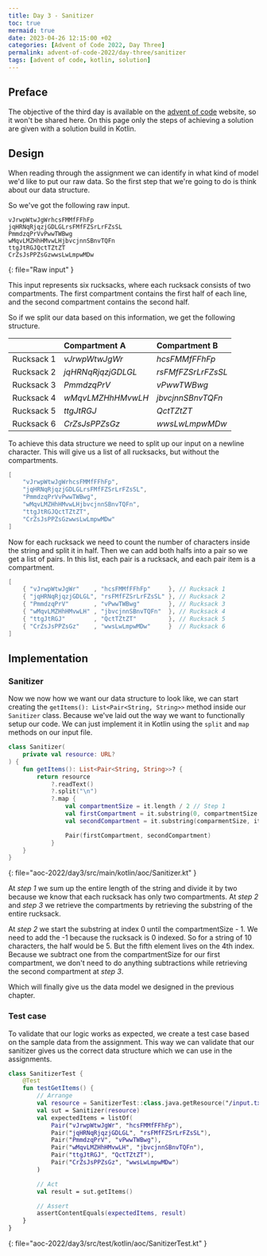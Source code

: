 ```yaml
---
title: Day 3 - Sanitizer
toc: true
mermaid: true
date: 2023-04-26 12:15:00 +02
categories: [Advent of Code 2022, Day Three]
permalink: advent-of-code-2022/day-three/sanitizer
tags: [advent of code, kotlin, solution]
---
```


## Preface

The objective of the third day is available on the [advent of code](https://adventofcode.com/2022/day/3) website, so it won't be shared here. On this page only the steps of achieving a solution are given with a solution build in Kotlin.

## Design

When reading through the assignment we can identify in what kind of model we'd like to put our raw data. So the first step that we're going to do is think about our data structure.

So we've got the following raw input.

```
vJrwpWtwJgWrhcsFMMfFFhFp
jqHRNqRjqzjGDLGLrsFMfFZSrLrFZsSL
PmmdzqPrVvPwwTWBwg
wMqvLMZHhHMvwLHjbvcjnnSBnvTQFn
ttgJtRGJQctTZtZT
CrZsJsPPZsGzwwsLwLmpwMDw
```
{: file="Raw input" }

This input represents six rucksacks, where each rucksack consists of two compartments. The first compartment contains the
first half of each line, and the second compartment contains the second half.

So if we split our data based on this information, we get the following structure.

|            | Compartment A      | Compartment B      |
|-----------:|:-------------------|:-------------------|
| Rucksack 1 | _vJrwpWtwJgWr_     | _hcsFMMfFFhFp_     |
| Rucksack 2 | _jqHRNqRjqzjGDLGL_ | _rsFMfFZSrLrFZsSL_ |
| Rucksack 3 | _PmmdzqPrV_        | _vPwwTWBwg_        |
| Rucksack 4 | _wMqvLMZHhHMvwLH_  | _jbvcjnnSBnvTQFn_  |
| Rucksack 5 | _ttgJtRGJ_         | _QctTZtZT_         |
| Rucksack 6 | _CrZsJsPPZsGz_     | _wwsLwLmpwMDw_     |

To achieve this data structure we need to split up our input on a newline character. This will give us a list of all
rucksacks, but without the compartments.

```kotlin
[
    "vJrwpWtwJgWrhcsFMMfFFhFp",
    "jqHRNqRjqzjGDLGLrsFMfFZSrLrFZsSL",
    "PmmdzqPrVvPwwTWBwg",
    "wMqvLMZHhHMvwLHjbvcjnnSBnvTQFn",
    "ttgJtRGJQctTZtZT",
    "CrZsJsPPZsGzwwsLwLmpwMDw"
]
```

Now for each rucksack we need to count the number of characters inside the string and split it in half. Then we can add
both halfs into a pair so we get a list of pairs. In this list, each pair is a rucksack, and each pair item is a compartment.

```kotlin
[
    { "vJrwpWtwJgWr"    , "hcsFMMfFFhFp"     }, // Rucksack 1
    { "jqHRNqRjqzjGDLGL", "rsFMfFZSrLrFZsSL" }, // Rucksack 2
    { "PmmdzqPrV"       , "vPwwTWBwg"        }, // Rucksack 3
    { "wMqvLMZHhHMvwLH" , "jbvcjnnSBnvTQFn"  }, // Rucksack 4
    { "ttgJtRGJ"        , "QctTZtZT"         }, // Rucksack 5
    { "CrZsJsPPZsGz"    , "wwsLwLmpwMDw"     }  // Rucksack 6
]
```

## Implementation

### Sanitizer

Now we now how we want our data structure to look like, we can start creating the `getItems(): List<Pair<String, String>>` method inside our `Sanitizer` class.
Because we've laid out the way we want to functionally setup our code. We can just implement it in Kotlin using the `split` and `map` methods on our input file.

```kotlin
class Sanitizer(
    private val resource: URL?
) {
    fun getItems(): List<Pair<String, String>>? {
        return resource
            ?.readText()
            ?.split("\n")
            ?.map {
                val compartmentSize = it.length / 2 // Step 1
                val firstCompartment = it.substring(0, compartmentSize - 1) // Step 2
                val secondCompartment = it.substring(comparmentSize, it.length) // Step 3

                Pair(firstCompartment, secondCompartment)
            }
    }
}
```
{: file="aoc-2022/day3/src/main/kotlin/aoc/Sanitizer.kt" }


At _step 1_ we sum up the entire length of the string and divide it by two because we know that each rucksack has only
two compartments. At _step 2_ and _step 3_ we retrieve the compartments by retrieving the substring of the entire rucksack.

At _step 2_ we start the substring at index 0 until the compartmentSize - 1. We need to add the -1 because the rucksack
is 0 indexed. So for a string of 10 characters, the half would be 5. But the fifth element lives on the 4th index.
Because we subtract one from the compartmentSize for our first compartment, we don't need to do anything subtractions while
retrieving the second compartment at _step 3_.

Which will finally give us the data model we designed in the previous chapter.

### Test case

To validate that our logic works as expected, we create a test case based on the sample data from the assignment. This way we can validate that our sanitizer gives us the correct data structure which we can use in the assignments.

```kotlin
class SanitizerTest {
    @Test
    fun testGetItems() {
        // Arrange
        val resource = SanitizerTest::class.java.getResource("/input.txt")
        val sut = Sanitizer(resource)
        val expectedItems = listOf(
            Pair("vJrwpWtwJgWr", "hcsFMMfFFhFp"),
            Pair("jqHRNqRjqzjGDLGL", "rsFMfFZSrLrFZsSL"),
            Pair("PmmdzqPrV", "vPwwTWBwg"),
            Pair("wMqvLMZHhHMvwLH", "jbvcjnnSBnvTQFn"),
            Pair("ttgJtRGJ", "QctTZtZT"),
            Pair("CrZsJsPPZsGz", "wwsLwLmpwMDw")
        )

        // Act
        val result = sut.getItems()

        // Assert
        assertContentEquals(expectedItems, result)
    }
}
```
{: file="aoc-2022/day3/src/test/kotlin/aoc/SanitizerTest.kt" }
